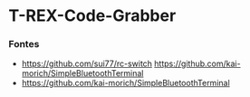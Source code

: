 # T-REX-Code-Grabber

### Fontes

- https://github.com/sui77/rc-switch https://github.com/kai-morich/SimpleBluetoothTerminal
- https://github.com/kai-morich/SimpleBluetoothTerminal
